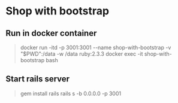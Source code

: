 # Shop with bootstrap

## Run in docker container
>docker run -itd -p 3001:3001 --name shop-with-bootstrap -v "$PWD":/data -w /data ruby:2.3.3
>docker exec -it shop-with-bootstrap bash




## Start rails server
>gem install rails
>rails s -b 0.0.0.0 -p 3001
